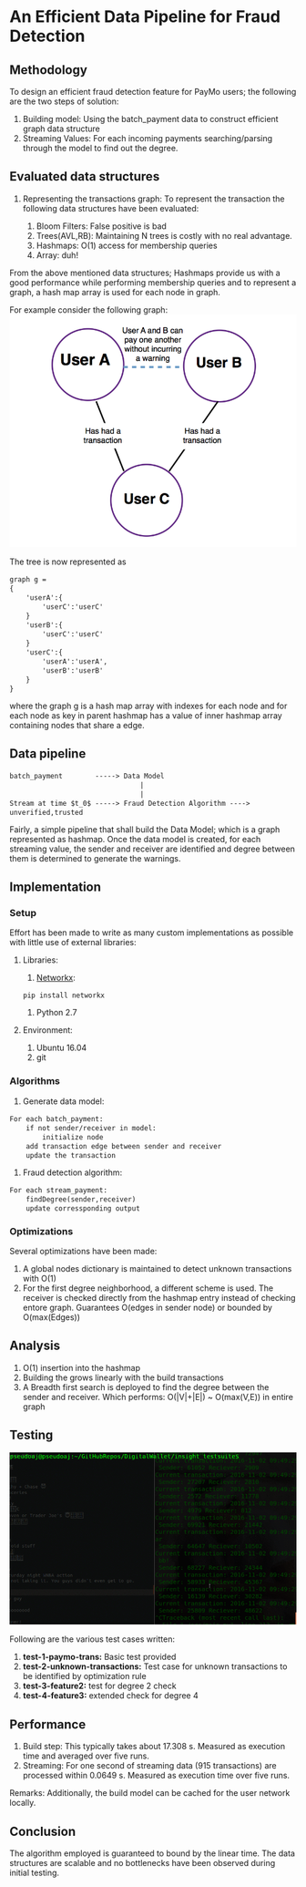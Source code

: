 # An Efficient Data Pipeline for Fraud Detection

## Methodology
To design an efficient fraud detection feature for PayMo users; the following are the two steps of solution:

1. Building model: Using the batch_payment data to construct efficient graph data structure
1. Streaming Values: For each incoming payments searching/parsing through the model to find out the degree.

## Evaluated data structures
1. Representing the transactions graph: To represent the transaction the following data structures have been evaluated:

	1. Bloom Filters: False positive is bad
	1. Trees(AVL,RB): Maintaining N trees is costly with no real advantage.
	1. Hashmaps: O(1) access for membership queries
	1. Array: duh!

From the above mentioned data structures; Hashmaps provide us with a good performance while performing membership queries and to represent a graph, a hash map array is used for each node in graph.

For example consider the following graph:
![example](images/friend-of-a-friend1.png)

The tree is now represented as
```
graph g =
{
	'userA':{
		'userC':'userC'
	}
	'userB':{
		'userC':'userC'
	}
	'userC':{
		'userA':'userA',
		'userB':'userB'
	}
}
```

where the graph g is a hash map array with indexes for each node and for each node as key in parent hashmap has a value of inner hashmap array containing nodes that share a edge.

## Data pipeline
```text
batch_payment        -----> Data Model
                                |
                                |
Stream at time $t_0$ -----> Fraud Detection Algorithm ----> unverified,trusted
```

Fairly, a simple pipeline that shall build the Data Model; which is a graph represented as hashmap. Once the data model is created, for each streaming value, the sender and receiver are identified and degree between them is determined to generate the warnings.

## Implementation

### Setup
Effort has been made to write as many custom implementations as possible with little use of external libraries:

1. Libraries:

	1. [Networkx](https://networkx.github.io/documentation/networkx-1.10/install.html):
	```
	pip install networkx
	```

	1. Python 2.7

1. Environment:
	1. Ubuntu 16.04
	1. git

### Algorithms
1. Generate data model:
```
For each batch_payment:
	if not sender/receiver in model:
		initialize node
	add transaction edge between sender and receiver
	update the transaction
```

1. Fraud detection algorithm:
```
For each stream_payment:
	findDegree(sender,receiver)
	update corressponding output
```

### Optimizations
Several optimizations have been made:

1. A global nodes dictionary is maintained to detect unknown transactions with O(1)
1. For the first degree neighborhood, a different scheme is used. The receiver is checked directly from the hashmap entry instead of checking entore graph. Guarantees O(edges in sender node) or bounded by O(max(Edges))

## Analysis
1. O(1) insertion into the hashmap
1. Building the grows linearly with the build transactions
1. A Breadth first search is deployed to find the degree between the sender and receiver. Which performs: O(|V|+|E|) ~ O(max(V,E)) in entire graph

## Testing
![images/test.gif](images/tests.gif)

Following are the various test cases written:

1. **test-1-paymo-trans:** Basic test provided
1. **test-2-unknown-transactions:** Test case for unknown transactions to be identified by optimization rule
1. **test-3-feature2:** test for degree 2 check
1. **test-4-feature3:** extended check for degree 4

## Performance
1. Build step: This typically takes about 17.308 s. Measured as execution time and averaged over five runs.
1. Streaming: For one second of streaming data (915 transactions) are processed within 0.0649 s. Measured as execution time over five runs.

Remarks: Additionally, the build model can be cached for the user network locally.

## Conclusion
The algorithm employed is guaranteed to bound by the linear time. The data structures are scalable and no bottlenecks have been observed during initial testing.
